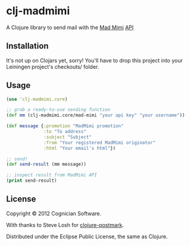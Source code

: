 # clj-madmimi

A Clojure library to send mail with the [Mad Mimi](https://madmimi.com/) [API](https://madmimi.com/developer)

## Installation

It's not up on Clojars yet, sorry! You'll have to drop this project into your Leiningen project's checkouts/ folder.

## Usage

```clojure
(use 'clj-madmimi.core)

;; grab a ready-to-use sending function
(def mm (clj-madmimi.core/mad-mimi "your api key" "your username"))

(def message {:promotion "MadMimi promotion"
              :to "To address"
              :subject "Subject"
              :from "Your registered MadMimi originator"
              :html "Your email's html"})

;; send!
(def send-result (mm message))

;; inspect result from MadMimi API
(print send-result)
```

## License

Copyright © 2012 Cognician Software.

With thanks to Steve Losh for [clojure-postmark](https://github.com/sjl/clojure-postmark).

Distributed under the Eclipse Public License, the same as Clojure.
